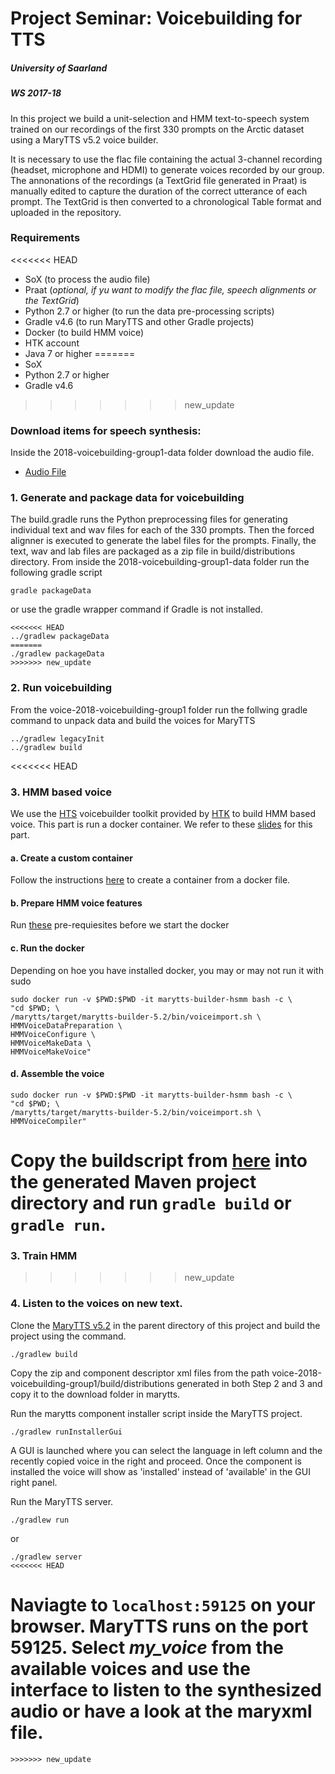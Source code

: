 # Project Seminar: Voicebuilding for TTS
##### University of Saarland 
##### WS 2017-18

In this project we build a unit-selection and HMM text-to-speech system trained on our recordings of the first 330 prompts on the Arctic 
dataset using a MaryTTS v5.2 voice builder. 

It is necessary to use the flac file containing the actual 3-channel recording (headset, microphone and HDMI) to generate voices recorded by our group.
The annonations of the recordings (a TextGrid file generated in Praat) is manually edited to capture the duration of the correct utterance of each prompt.
The TextGrid is then converted to a chronological Table format and uploaded in the repository. 

### Requirements
<<<<<<< HEAD
- SoX (to process the audio file)
- Praat (*optional, if yu want to modify the flac file, speech alignments or the TextGrid*)
- Python 2.7 or higher (to run the data pre-processing scripts)
- Gradle v4.6 (to run MaryTTS and other Gradle projects)
- Docker (to build HMM voice)
- HTK account
- Java 7 or higher 
=======
- SoX
- Python 2.7 or higher
- Gradle v4.6
>>>>>>> new_update

### Download items for speech synthesis:
Inside the 2018-voicebuilding-group1-data folder download the audio file.
- [Audio File](https://bitbucket.org/lenakmeth/2018-voicebuilding-group1/downloads/2018-voicebuilding-group1-raw-audio.flac) 

### 1. Generate and package data for voicebuilding
The build.gradle runs the Python preprocessing files for generating individual text and wav files for each of the 330 prompts. Then the forced alignner
is executed to generate the label files for the prompts. Finally, the text, wav and lab files are packaged as a zip file in build/distributions directory.
From inside the 2018-voicebuilding-group1-data folder run the following gradle script
```
gradle packageData
```
or use the gradle wrapper command if Gradle is not installed.
```
<<<<<<< HEAD
../gradlew packageData
=======
./gradlew packageData
>>>>>>> new_update
```
### 2. Run voicebuilding
From the voice-2018-voicebuilding-group1 folder run the follwing gradle command to unpack data and build the voices for MaryTTS
```
../gradlew legacyInit
../gradlew build
```

<<<<<<< HEAD
### 3. HMM based voice 
We use the [HTS](http://htk.eng.cam.ac.uk/extensions/index.shtml) voicebuilder toolkit provided by [HTK](http://htk.eng.cam.ac.uk/) to build HMM based voice.
This part is run a docker container. We refer to these [slides](http://www.coli.uni-saarland.de/~steiner/teaching/2016/winter/voicebuilding/slides/index.html#/devops)
for this part.
#### a. Create a custom container
Follow the instructions [here](http://www.coli.uni-saarland.de/~steiner/teaching/2016/winter/voicebuilding/slides/index.html#/hts-voicebuilding-with-docker) to
create a container from a docker file.
#### b. Prepare HMM voice features
Run [these](http://www.coli.uni-saarland.de/~steiner/teaching/2016/winter/voicebuilding/slides/index.html#/prepare-for-hts-voicebuilding) pre-requiesites
before we start the docker
#### c. Run the docker
Depending on hoe you have installed docker, you may or may not run it with sudo
```
sudo docker run -v $PWD:$PWD -it marytts-builder-hsmm bash -c \
"cd $PWD; \
/marytts/target/marytts-builder-5.2/bin/voiceimport.sh \
HMMVoiceDataPreparation \
HMMVoiceConfigure \
HMMVoiceMakeData \
HMMVoiceMakeVoice"
```
#### d. Assemble the voice
```
sudo docker run -v $PWD:$PWD -it marytts-builder-hsmm bash -c \
"cd $PWD; \
/marytts/target/marytts-builder-5.2/bin/voiceimport.sh \
HMMVoiceCompiler"
```
Copy the buildscript from [here](http://www.coli.uni-saarland.de/~steiner/teaching/2016/winter/voicebuilding/slides/index.html#/assemble-the-hts-voice) into the 
generated Maven project directory and run `gradle build` or `gradle run`.
=======
### 3. Train HMM

>>>>>>> new_update

### 4. Listen to the voices on new text.
Clone the [MaryTTS v5.2](https://github.com/marytts/marytts) in the parent directory of this project and build the project using the command.
```
./gradlew build
```
Copy the zip and component descriptor xml files from the path voice-2018-voicebuilding-group1/build/distributions generated in 
both Step 2 and 3 and copy it to the download folder in marytts. 

Run the marytts component installer script inside the MaryTTS project.
```
./gradlew runInstallerGui

```
A GUI is launched where you can select the language in left column and the recently copied voice in the right and proceed. Once the component is installed
the voice will show as 'installed' instead of 'available' in the GUI right panel.

Run the MaryTTS server.
```
./gradlew run
```
or
```
./gradlew server
<<<<<<< HEAD
```
Naviagte to `localhost:59125` on your browser. MaryTTS runs on the port 59125. Select *my_voice* from the available voices and use the interface to listen
to the synthesized audio or have a look at the maryxml file.
=======
```
>>>>>>> new_update
